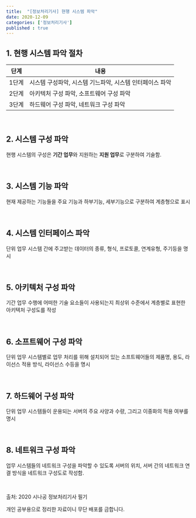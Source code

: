 ```yaml
---
title:  "[정보처리기사] 현행 시스템 파악"
date: 2020-12-09
categories: ['정보처리기사']
published : true
---
```


## 1. 현행 시스템 파악 절차

|단계|내용|
|:--:|--|
|1단계| 시스템 구성파악, 시스템 기느파악, 시스템 인터페이스 파악|
|2단계| 아키텍처 구성 파악, 소프트웨어 구성 파악|
|3단계| 하드웨어 구성 파악, 네트워크 구성 파악|
<br>

## 2. 시스템 구성 파악

현행 시스템의 구성은 **기간 업무**와 지원하는 **지원 업무**로 구분하여 기술함.

<br>

## 3. 시스템 기능 파악

현재 제공하는 기능들을 주요 기능과 하부기능, 세부기능으로 구분하여 계층형으로 표시

<br>

## 4. 시스템 인터페이스 파악

단위 업무 시스템 간에 주고받는 데이터의 종류, 형식, 프로토콜, 연계유형, 주기등을 명시

<br>

## 5. 아키텍처 구성 파악

기간 업무 수행에 어떠한 기술 요소들이 사용되는지 최상위 수준에서 계층별로 표현한 아키텍처 구성도를 작성

<br>

## 6. 소프트웨어 구성 파악

단위 업무 시스템별로 업무 처리를 위해 설치되어 있는 소프트웨어들의 제품명, 용도, 라이선스 적용 방식, 라이선스 수등을 명시

<br>

## 7. 하드웨어 구성 파악

단위 업무 시스템들이 운용되는 서버의 주요 사양과 수량, 그리고 이중화의 적용 여부를 명시

<br>

## 8. 네트워크 구성 파악

업무 시스템들의 네트워크 구성을 파악할 수 있도록 서버의 위치, 서버 간의 네트워크 연결 방식을 네트워크 구성도로 작성함.

<br>

출처: 2020 시나공 정보처리기사 필기

개인 공부용으로 정리한 자료이니 무단 배포를 금합니다.
